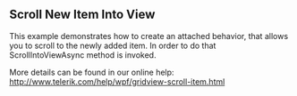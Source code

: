 ## Scroll New Item Into View
This example demonstrates how to create an attached behavior, that allows you to scroll to the newly added item. 
In order to do that ScrollIntoViewAsync method is invoked.

More details can be found in our online help:
http://www.telerik.com/help/wpf/gridview-scroll-item.html

[//]: <KeyWords: asynchronous, attached, behavior, new, add, item>